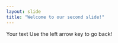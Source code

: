 ```yaml
---
layout: slide
title: "Welcome to our second slide!"
---
```

Your text
Use the left arrow key to go back!
